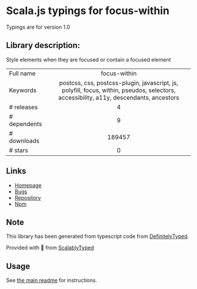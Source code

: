 
# Scala.js typings for focus-within

Typings are for version 1.0

## Library description:
Style elements when they are focused or contain a focused element

|                    |                 |
| ------------------ | :-------------: |
| Full name          | focus-within |
| Keywords           | postcss, css, postcss-plugin, javascript, js, polyfill, focus, within, pseudos, selectors, accessibility, a11y, descendants, ancestors |
| # releases         | 4 |
| # dependents       | 9 |
| # downloads        | 189457 |
| # stars            | 0 |

## Links
- [Homepage](https://github.com/jonathantneal/focus-within#readme)
- [Bugs](https://github.com/jonathantneal/focus-within/issues)
- [Repository](https://github.com/jonathantneal/focus-within)
- [Npm](https://www.npmjs.com/package/focus-within)
    


## Note
This library has been generated from typescript code from [DefinitelyTyped](https://definitelytyped.org).

Provided with :purple_heart: from [ScalablyTyped](https://github.com/oyvindberg/ScalablyTyped)

## Usage
See [the main readme](../../readme.md) for instructions.


